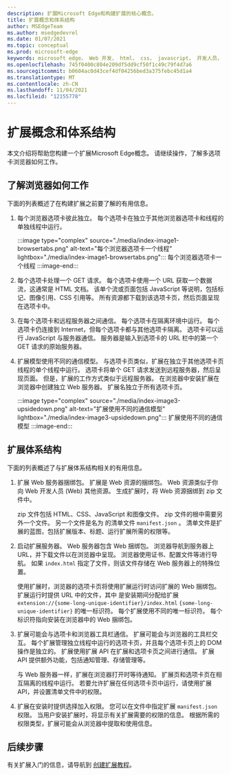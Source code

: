 ```yaml
---
description: 扩展Microsoft Edge和构建扩展的核心概念。
title: 扩展概念和体系结构
author: MSEdgeTeam
ms.author: msedgedevrel
ms.date: 01/07/2021
ms.topic: conceptual
ms.prod: microsoft-edge
keywords: microsoft edge， Web 开发， html， css， javascript， 开发人员， 扩展
ms.openlocfilehash: 745f0400c804e209df5dd9cf50f1c49c79f4d7a6
ms.sourcegitcommit: b0604ac0d43cef4df04256bed3a375febc45d1a4
ms.translationtype: MT
ms.contentlocale: zh-CN
ms.lasthandoff: 11/04/2021
ms.locfileid: "12155778"
---
```

# <a name="extension-concepts-and-architecture"></a>扩展概念和体系结构

本文介绍将帮助您构建一个扩展Microsoft Edge概念。  请继续操作，了解多选项卡浏览器如何工作。


<!-- ====================================================================== -->
## <a name="understand-how-browsers-work"></a>了解浏览器如何工作

下面的列表概述了在构建扩展之前要了解的有用信息。

1.  每个浏览器选项卡彼此独立。 每个选项卡在独立于其他浏览器选项卡和线程的单独线程中运行。

    :::image type="complex" source="./media/index-image1-browsertabs.png" alt-text="每个浏览器选项卡一个线程" lightbox="./media/index-image1-browsertabs.png":::
       每个浏览器选项卡一个线程
    :::image-end:::

1.  每个选项卡处理一个 GET 请求。  每个选项卡使用一个 URL 获取一个数据流，这通常是 HTML 文档。  该单个流或页面包括 JavaScript 等说明，包括标记、图像引用、CSS 引用等。  所有资源都下载到该选项卡页，然后页面呈现在选项卡中。

1.  在每个选项卡和远程服务器之间通信。  每个选项卡在隔离环境中运行。  每个选项卡仍连接到 Internet，但每个选项卡都与其他选项卡隔离。  选项卡可以运行 JavaScript 与服务器通信。  服务器是输入到选项卡的 URL 栏中的第一个 GET 请求的原始服务器。

1.  扩展模型使用不同的通信模型。  与选项卡页类似，扩展在独立于其他选项卡页线程的单个线程中运行。  选项卡将单个 GET 请求发送到远程服务器，然后呈现页面。  但是，扩展的工作方式类似于远程服务器。  在浏览器中安装扩展在浏览器中创建独立 Web 服务器。  扩展名独立于所有选项卡页。

    :::image type="complex" source="./media/index-image3-upsidedown.png" alt-text="扩展使用不同的通信模型" lightbox="./media/index-image3-upsidedown.png":::
       扩展使用不同的通信模型
    :::image-end:::


<!-- ====================================================================== -->
## <a name="extension-architecture"></a>扩展体系结构

下面的列表概述了与扩展体系结构相关的有用信息。

1.  扩展 Web 服务器捆绑包。  扩展是 Web 资源的捆绑包。  Web 资源类似于你向 Web 开发人员 (Web) 其他资源。  生成扩展时，将 Web 资源捆绑到 zip 文件中。

    zip 文件包括 HTML、CSS、JavaScript 和图像文件。  zip 文件的根中需要另外一个文件。  另一个文件是名为 的清单文件 `manifest.json` 。  清单文件是扩展的蓝图，包括扩展版本、标题、运行扩展所需的权限等。

1.  启动扩展服务器。  Web 服务器包含 Web 捆绑包。  浏览器导航到服务器上 URL，并下载文件以在浏览器中呈现。  浏览器使用证书、配置文件等进行导航。  如果 `index.html` 指定了文件，则该文件存储在 Web 服务器上的特殊位置。

    使用扩展时，浏览器的选项卡页将使用扩展运行时访问扩展的 Web 捆绑包。  扩展运行时提供 URL 中的文件，其中 是安装期间分配给扩展 `extension://{some-long-unique-identifier}/index.html` `{some-long-unique-identifier}` 的唯一标识符。  每个扩展使用不同的唯一标识符。  每个标识符指向安装在浏览器中的 Web 捆绑包。

1.  扩展可能会与选项卡和浏览器工具栏通信。  扩展可能会与浏览器的工具栏交互。  每个扩展管理独立线程中运行的选项卡页，并且每个选项卡页上的 DOM 操作是独立的。  扩展使用扩展 API 在扩展和选项卡页之间进行通信。  扩展 API 提供额外功能，包括通知管理、存储管理等。

    与 Web 服务器一样，扩展在浏览器打开时等待通知。  扩展页和选项卡页在相互隔离的线程中运行。  若要允许扩展在任何选项卡页中运行，请使用扩展 API，并设置清单文件中的权限。

1.  扩展在安装时提供选择加入权限。  您可以在文件中指定扩展 `manifest.json` 权限。  当用户安装扩展时，将显示有关扩展需要的权限的信息。  根据所需的权限类型，扩展可能会从浏览器中提取和使用信息。


<!-- ====================================================================== -->
## <a name="next-steps"></a>后续步骤

有关扩展入门的信息，请导航到 [创建扩展教程](./part1-simple-extension.md)。
